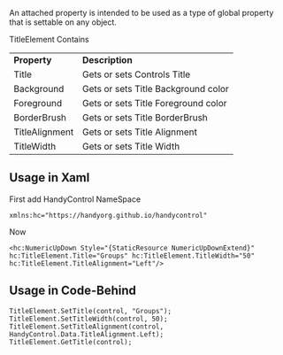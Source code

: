 An attached property is intended to be used as a type of global property that is settable on any object. 

TitleElement Contains 

<table>
<tr>
<td><b>Property</b></td>
<td><b>Description</b></td>
</tr>
<tr>
<td>Title</td>
<td>Gets or sets Controls Title</td>
</tr>
<tr>
<td>Background</td>
<td>Gets or sets Title Background color</td>
</tr>
<tr>
<td>Foreground</td>
<td>Gets or sets Title Foreground color</td>
</tr>
<tr>
<td>BorderBrush</td>
<td>Gets or sets Title BorderBrush</td>
</tr>
<tr>
<td>TitleAlignment</td>
<td>Gets or sets Title Alignment</td>
</tr>
<tr>
<td>TitleWidth</td>
<td>Gets or sets Title Width</td>
</tr>
</table>

## Usage in Xaml
First add HandyControl NameSpace
```
xmlns:hc="https://handyorg.github.io/handycontrol"
```
Now
```
<hc:NumericUpDown Style="{StaticResource NumericUpDownExtend}" hc:TitleElement.Title="Groups" hc:TitleElement.TitleWidth="50" hc:TitleElement.TitleAlignment="Left"/>

```

## Usage in Code-Behind

```
TitleElement.SetTitle(control, "Groups");
TitleElement.SetTitleWidth(control, 50);
TitleElement.SetTitleAlignment(control, HandyControl.Data.TitleAlignment.Left);
TitleElement.GetTitle(control);
```
